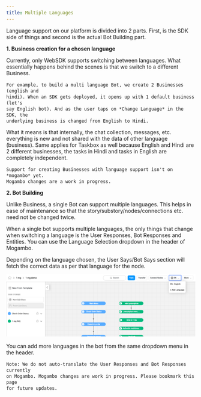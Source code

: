 ```yaml
---
title: Multiple Languages
---
```


Language support on our platform is divided into 2 parts. First, is the SDK side of things and second is the actual Bot Building part.

**1. Business creation for a chosen language**

Currently, only WebSDK supports switching between languages. What essentially happens behind the scenes is that we switch to a different Business.

    For example, to build a multi language Bot, we create 2 Businesses (english and 
    hindi). When an SDK gets deployed, it opens up with 1 default business (let's 
    say English bot). And as the user taps on *Change Language* in the SDK, the 
    underlying business is changed from English to Hindi.

What it means is that internally, the chat collection, messages, etc. everything is new and not shared with the data of other language (business). Same applies for Taskbox as well because English and Hindi are 2 different businesses, the tasks in Hindi and tasks in English are completely independent.

    Support for creating Businesses with language support isn't on *mogambo* yet. 
    Mogambo changes are a work in progress.

**2. Bot Building**

Unlike Business, a single Bot can support multiple languages. This helps in ease of maintenance so that the story/substory/nodes/connections etc. need not be changed twice.

When a single bot supports multiple languages, the only things that change when switching a language is the User Responses, Bot Responses and Entities. You can use the Language Selection dropdown in the header of Mogambo.

Depending on the language chosen, the User Says/Bot Says section will fetch the correct data as per that language for the node. 

![Language selection on Mogambo](/docs/bot-builder/assets/language-change.png)

You can add more languages in the bot from the same dropdown menu in the header.

    Note: We do not auto-translate the User Responses and Bot Responses currently 
    on Mogambo. Mogambo changes are work in progress. Please bookmark this page 
    for future updates. 
